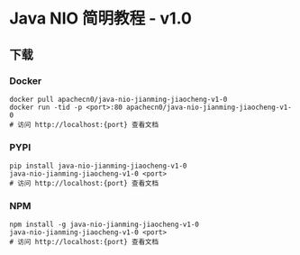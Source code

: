 # Java NIO 简明教程 - v1.0

## 下载

### Docker

```
docker pull apachecn0/java-nio-jianming-jiaocheng-v1-0
docker run -tid -p <port>:80 apachecn0/java-nio-jianming-jiaocheng-v1-0
# 访问 http://localhost:{port} 查看文档
```

### PYPI

```
pip install java-nio-jianming-jiaocheng-v1-0
java-nio-jianming-jiaocheng-v1-0 <port>
# 访问 http://localhost:{port} 查看文档
```

### NPM

```
npm install -g java-nio-jianming-jiaocheng-v1-0
java-nio-jianming-jiaocheng-v1-0 <port>
# 访问 http://localhost:{port} 查看文档
```